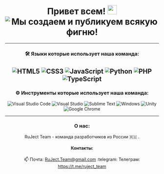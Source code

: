 <div align="center">
<h1>
  Привет всем!
  <img src="https://media.giphy.com/media/hvRJCLFzcasrR4ia7z/giphy.gif" width="30px"/>
  </br>
  <img src="https://readme-typing-svg.herokuapp.com?duration=3000&color=000000&multiline=true&lines=%D0%9C%D1%8B+%D1%81%D0%BE%D0%B7%D0%B4%D0%B0%D0%B5%D0%BC+%D0%B8+%D0%BF%D1%83%D0%B1%D0%BB%D0%B8%D0%BA%D1%83%D0%B5%D0%BC+%D0%B2%D1%81%D1%8F%D0%BA%D1%83%D1%8E+%D1%84%D0%B8%D0%B3%D0%BD%D1%8E!" alt="Мы создаем и публикуем всякую фигню!">
</h1>

---

### :hammer_and_wrench: Языки которые использует наша команда:
![HTML5](https://img.shields.io/badge/html5-%23E34F26.svg?style=for-the-badge&logo=html5&logoColor=white)
![CSS3](https://img.shields.io/badge/css3-%231572B6.svg?style=for-the-badge&logo=css3&logoColor=white)
![JavaScript](https://img.shields.io/badge/javascript-%23323330.svg?style=for-the-badge&logo=javascript&logoColor=%F0DB4F)
![Python](https://img.shields.io/badge/python-3670A0?style=for-the-badge&logo=python&logoColor=ffdd54)
![PHP](https://img.shields.io/badge/php-%23777BB4.svg?style=for-the-badge&logo=php&logoColor=white)
![TypeScript](https://img.shields.io/badge/typescript-%23007ACC.svg?style=for-the-badge&logo=typescript&logoColor=white)
---
### :gear: Инструменты которые использует наша команда:
![Visual Studio Code](https://img.shields.io/badge/Visual%20Studio%20Code-0078d7.svg?style=for-the-badge&logo=visual-studio-code&logoColor=white)
![Visual Studio](https://img.shields.io/badge/Visual%20Studio-5C2D91.svg?style=for-the-badge&logo=visual-studio&logoColor=white)
![Sublime Text](https://img.shields.io/badge/sublime_text-%23575757.svg?style=for-the-badge&logo=sublime-text&logoColor=important)
![Windows](https://img.shields.io/badge/Windows-0078D6?style=for-the-badge&logo=windows&logoColor=white)
![Unity](https://img.shields.io/badge/unity-%23000000.svg?style=for-the-badge&logo=unity&logoColor=white)
![Google Chrome](https://img.shields.io/badge/Google%20Chrome-4285F4?style=for-the-badge&logo=GoogleChrome&logoColor=white)

---

### О нас:
RuJect Team - команда разработчиков из России :ru: .

#### Контакты:
:mailbox: Почта: RuJect.Team@gmail.com
:telegram: Телеграм: https://t.me/ruject_team
</div>
